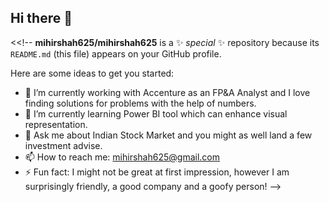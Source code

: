 ## Hi there 👋

<<!--
**mihirshah625/mihirshah625** is a ✨ _special_ ✨ repository because its `README.md` (this file) appears on your GitHub profile.

Here are some ideas to get you started:

- 🔭 I’m currently working with Accenture as an FP&A Analyst and I love finding solutions for problems with the help of numbers.
- 🌱 I’m currently learning Power BI tool which can enhance visual representation.
- 💬 Ask me about Indian Stock Market and you might as well land a few investment advise.  
- 📫 How to reach me: mihirshah625@gmail.com
- ⚡ Fun fact: I might not be great at first impression, however I am surprisingly friendly, a good company and a goofy person!
-->
